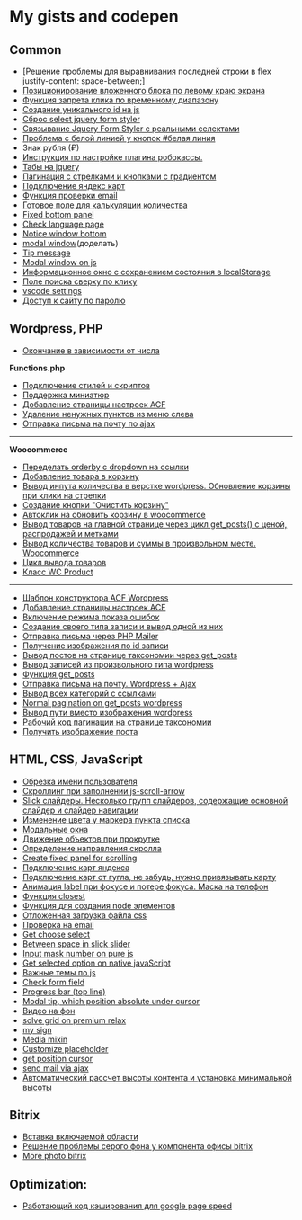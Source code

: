 # My gists and codepen

Common
----------------
- [Решение проблемы для выравнивания последней строки в flex justify-content: space-between;]
- [Позиционирование вложенного блока по левому краю экрана](https://gist.github.com/Postnov/199d7165bfd67484f7383b34ae746d61)
- [Функция запрета клика по временному диапазону](https://gist.github.com/Postnov/4d28afd58586db365c07ee67c0c1e6b7)
- [Создание уникального id на js](https://gist.github.com/Postnov/59fe9e58e34dc196c8bf40dc763c4f5d)
- [Сброс select jquery form styler](https://gist.github.com/Postnov/2f8e4745b90ba1330d0323041a8140ce)
- [Связывание Jquery Form Styler с реальными селектами](https://gist.github.com/Postnov/bf69d0794ab9c380dfd1e8a6ce01c69a)
- [Проблема с белой линией у кнопок #белая линия](https://gist.github.com/Postnov/71283fa5852099168751f610175c39ba)
- Знак рубля (₽)
- [Инструкция по настройке плагина робокассы.](https://gist.github.com/Postnov/483eb4de442cb62927f2b417201f94c1)
- [Табы на jquery](https://gist.github.com/Postnov/698e81d4200e3895a61db8bc249dc6db)
- [Пагинация с стрелками и кнопками с градиентом](https://gist.github.com/Postnov/3ca10cb41d9d68be8fb23e9a8aecb0dd)
- [Подключение яндекс карт](https://gist.github.com/Postnov/2a450895290f80d78ec29e89dad473e7)
- [Функция проверки email](https://gist.github.com/Postnov/0479fb1ed6126347c7e82aa620b62b3a)
- [Готовое поле для калькуляции количества](https://codepen.io/dan_postnov/pen/yxVvxE)
- [Fixed bottom panel](https://codepen.io/dan_postnov/pen/rZdVMd)
- [Check language page](https://codepen.io/dan_postnov/pen/BPOygQ)
- [Notice window bottom](https://codepen.io/dan_postnov/pen/EppJGd)
- [modal window](https://codepen.io/dan_postnov/pen/mKVGZj)(доделать)
- [Tip message](https://codepen.io/dan_postnov/pen/qKOYzx)
- [Modal window on js](https://codepen.io/dan_postnov/pen/gjBqPb)
- [Информационное окно с сохранением состояния в localStorage](https://codepen.io/dan_postnov/pen/ZMjGxL)
- [Поле поиска сверху по клику](https://codepen.io/dan_postnov/pen/YOjGZp)
- [vscode settings](https://gist.github.com/Postnov/1e89e3d0570855a19e746c7978114da0)
- [Доступ к сайту по паролю](https://gist.github.com/Postnov/640749b1598745ef2b447040412a1b1e)

Wordpress, PHP
-----------------
- [Окончание в зависимости от числа](https://gist.github.com/Postnov/06f3f87c10ae0e0b8f55740bcf56f646)

**Functions.php**
- [Подключение стилей и скриптов](https://gist.github.com/Postnov/20e3f8d41dd201d7e3c84c83bfcb6fda)
- [Поддержка миниатюр](https://gist.github.com/Postnov/52516cc89c71e073b450dc6d990a3259)
- [Добавление страницы настроек ACF](https://gist.github.com/Postnov/7f6ce83ff88aa18a603639a5f53c469a)
- [Удаление ненужных пунктов из меню слева](https://gist.github.com/Postnov/ae17561cbe811b91103f4e01355c118a)
- [Отправка письма на почту по ajax](https://gist.github.com/Postnov/178d34805753efc3213fed1aa6aef55b)
- -----------------
**Woocommerce**
- [Переделать orderby с dropdown на ссылки](https://gist.github.com/Postnov/2bfda56648f1a2bd8d0e741fc1590c85)
- [Добавление товара в корзину](https://gist.github.com/Postnov/867ee9d630caad1c2ef0241221bc1f71)
- [Вывод инпута количества в верстке wordpress. Обновление корзины при клики на стрелки](https://gist.github.com/Postnov/d8c7b6c7e3e1a58289e1d1acc16a94df)
- [Создание кнопки "Очистить корзину"](https://gist.github.com/Postnov/1120519976cf9c6a24d2a74850628a0e)
- [Автоклик на обновить корзину в woocommerce](https://gist.github.com/Postnov/f2d1a9977e920f6341c54b78d465079f)
- [Вывод товаров на главной странице через цикл get_posts() с ценой, распродажей и метками](https://gist.github.com/Postnov/4f172c7ea675730a2772df309b7b633c)
- [Вывод количества товаров и суммы в произвольном месте. Woocommerce](https://gist.github.com/Postnov/eb8d446863f8161feade71fe7470a05a)
- [Цикл вывода товаров](https://gist.github.com/Postnov/76d9bbbc82f8219e5b0a5a5327e97753)
- [Класс WC Product](https://docs.woocommerce.com/wc-apidocs/class-WC_Product.html)
- ----------------------
- [Шаблон конструктора ACF Wordpress](https://gist.github.com/Postnov/1ab98bdde9767b5505b2d35dba41e24b/edit)
- [Добавление страницы настроек ACF](https://gist.github.com/Postnov/def4cc36f272e7d8a2fa671eecb869d5)
- [Включение режима показа ошибок](https://gist.github.com/Postnov/fdeb6ae841cc204f29ead4d9e55f7933)
- [Создание своего типа записи и вывод одной из них](https://gist.github.com/Postnov/2252854f474e842eb1cd29760cb94351)
- [Отправка письма через PHP Mailer](https://gist.github.com/Postnov/6f6524c4756dfca06d0233d25b290207)
- [Получение изображения по id записи](https://gist.github.com/Postnov/241ddc090c224198360a5b5e44759345)
- [Вывод постов на странице таксономии через get_posts](https://gist.github.com/Postnov/42e1e373c243831b6d7e18d0819af3f7)
- [Вывод записей из произвольного типа wordpress](https://gist.github.com/Postnov/c7c96d35897893e2a152b45dfba13411)
- [Функция get_posts](https://gist.github.com/Postnov/525939a011b7b7970b752a653711288c)
- [Отправка письма на почту. Wordpress + Ajax](https://gist.github.com/Postnov/ac29ba1e6deac981f86d2a1125b4f688)
- [Вывод всех категорий с ссылками](https://gist.github.com/Postnov/24325186c78b43e3be6d74b6526277a3)
- [Normal pagination on get_posts wordpress](https://gist.github.com/Postnov/8ee2db483bc9aa750a71101386902212)
- [Вывод пути вместо изображения wordpress](https://gist.github.com/Postnov/3548072f4e17c0fc96e6b7d1eec1d63d)
- [Рабочий код пагинации на странице таксономии](https://gist.github.com/Postnov/47605d76a0c7b9d91d288fadf2f51bf3)
- [Получить изображение поста](https://gist.github.com/Postnov/dd4836ba472f7d85fe311081751b9394)

HTML, CSS, JavaScript
------------
- [Обрезка имени пользователя](https://gist.github.com/Postnov/52611b29f1de718a882f17459eff16a8)
- [Скроллинг при заполнении js-scroll-arrow](https://gist.github.com/Postnov/cdf3e37d9cda2799a620061aecc9bd8e)
- [Slick слайдеры. Несколько групп слайдеров, содержащие основной слайдер и слайдер навигации](https://gist.github.com/Postnov/b0ef24c508b5916df8dc47589913aebf)
- [Изменение цвета у маркера пункта списка](https://codepen.io/dan_postnov/pen/MzMxRm)
- [Модальные окна](https://gist.github.com/Postnov/7c06dc97a3a5859eb578f9cae066c087)
- [Движение объектов при прокрутке](https://gist.github.com/Postnov/a736ed059ce10458811cd66bec6f1a62)
- [Определение направления скролла](https://gist.github.com/Postnov/486a81b66eb4743f159eca673c81161c)
- [Create fixed panel for scrolling](https://gist.github.com/Postnov/aeffca38d9b605615ba4320a5bbc44dd)
- [Подключение карт яндекса](https://gist.github.com/Postnov/a56a47535ec34099e110c064b6a70796)
- [Подключение карт от гугла, не забудь, нужно привязывать карту](https://gist.github.com/Postnov/bafe056cdc553c377ab8dfb66f646a7d)
- [Анимация label при фокусе и потере фокуса. Маска на телефон](https://gist.github.com/Postnov/93fb361c114301ad896dd7a4d6f9c15e)
- [Функция closest](https://gist.github.com/Postnov/cc9f4592926de1c07c81a775437eed50)
- [Функция для создания node элементов](https://gist.github.com/Postnov/bd7cd68cbd06efb23de1dbf458267790)
- [Отложенная загрузка файла css](https://gist.github.com/Postnov/353a47459e4376f943dd6f84cf8c5d59)
- [Проверка на email](https://gist.github.com/Postnov/5abf67120804ceaabebf9d04b8af95fa)
- [Get choose select](https://codepen.io/dan_postnov/pen/wXKKgr)
- [Between space in slick slider](https://gist.github.com/Postnov/92873486fc7326540d3771d3ee96778b)
- [Input mask number on pure js](https://gist.github.com/Postnov/e5852009b16bf56b2f2192136c2189ac)
- [Get selected option on native javaScript](https://gist.github.com/Postnov/71614031e5126203599889ffe32afcf6)
- [Важные темы по js](https://gist.github.com/Postnov/2934e20d56bfd9b0f70dc976feaed91d)
- [Check form field](https://gist.github.com/Postnov/046ff676f8e02def1212b300acd41ae5)
- [Progress bar (top line)](https://gist.github.com/Postnov/b6d0c1f8efc0e9001d2656ca557613af)
- [Modal tip, which position absolute under cursor](https://gist.github.com/Postnov/95b1af1c9fa6f7455da06da8c463b53f)
- [Видео на фон](https://gist.github.com/Postnov/a041aca78054b179f3af2afd470173c8) 
- [solve grid on premium relax](https://gist.github.com/Postnov/969a74f9699d75d1feff7cff942254a9)
- [my sign](https://gist.github.com/Postnov/3e02032c4cf35292cb43960c5e7755f8)
- [Media mixin](https://gist.github.com/Postnov/ef39855e1e73d4b4109c1c16a525444f)
- [Customize placeholder](https://gist.github.com/Postnov/6a5feb40c7496fe1b1db5cb883bfe31a)
- [get position cursor](https://gist.github.com/Postnov/34927fe225c28a5e061ddf57632d3560)
- [send mail via ajax](https://gist.github.com/Postnov/ab73c2ca95fd4895ab1399cebd3ad887)
- [Автоматический рассчет высоты контента и установка минимальной высоты](https://codepen.io/dan_postnov/pen/EdYoVe)

Bitrix
-----------------
- [Вставка включаемой области](https://gist.github.com/Postnov/daccc0d87d4cbba458c77dceaebed83c)
- [Решение проблемы серого фона у компонента офисы bitrix](https://gist.github.com/Postnov/a1e4780a256739f648ed928b43d76961)
- [More photo bitrix](https://gist.github.com/Postnov/1638951b8acc432dd032d899d0ab4e09)



Optimization:
----------------
- [Работающий код кэширования для google page speed](https://gist.github.com/Postnov/b3e5afd92d05a93df9a2b73fbcd31351)

